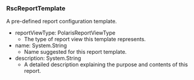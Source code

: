 ### RscReportTemplate
A pre-defined report configuration template.

- reportViewType: PolarisReportViewType
  - The type of report view this template represents.
- name: System.String
  - Name suggested for this report template.
- description: System.String
  - A detailed description explaining the purpose and contents of this report.
